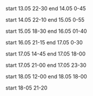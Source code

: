 start 13.05 22-30
end 14.05 0-45

start 14.05 22-10
end 15.05 0-55

start 15.05 18-30
end 16.05 01-40

start 16.05 21-15
end 17.05 0-30

start 17.05 14-45
end 17.05 18-00

start 17.05 21-00
end 17.05 23-30

start 18.05 12-00
end 18.05 18-00

start 18-05 21-20
